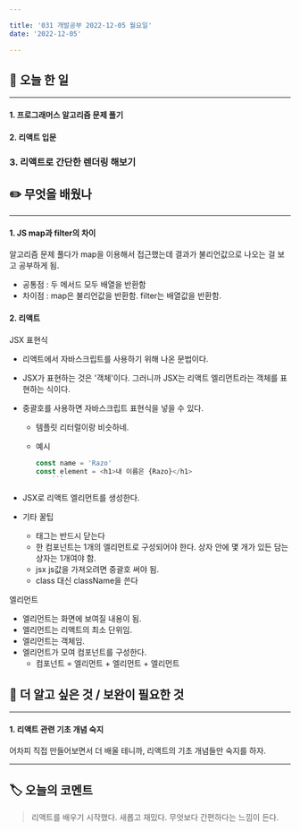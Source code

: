 ```yaml
---

title: '031 개발공부 2022-12-05 월요일'
date: '2022-12-05'

---
```


## 📅 오늘 한 일
---
#### 1. 프로그래머스 알고리즘 문제 풀기
#### 2. 리액트 입문
### 3. 리액트로 간단한 렌더링 해보기


## ✏️ 무엇을 배웠나
---
#### 1. JS map과 filter의 차이
알고리즘 문제 풀다가 map을 이용해서 접근했는데 결과가 불리언값으로 나오는 걸 보고 공부하게 됨.
- 공통점 : 두 메서드 모두 배열을 반환함
- 차이점 : map은 불리언값을 반환함. filter는 배열값을 반환함.

#### 2. 리액트

JSX 표현식
-   리액트에서 자바스크립트를 사용하기 위해 나온 문법이다.
-   JSX가 표현하는 것은 '객체'이다. 그러니까 JSX는 리액트 엘리먼트라는 객체를 표현하는 식이다.
-   중괄호를 사용하면 자바스크립트 표현식을 넣을 수 있다.
    -   템플릿 리터럴이랑 비슷하네.
    -   예시
        
        ```js
        const name = 'Razo'
        const element = <h1>내 이름은 {Razo}</h1>
        	```
        ```
        
-   JSX로 리액트 엘리먼트를 생성한다.
-   기타 꿀팁
    -   태그는 반드시 닫는다
    -   한 컴포넌트는 1개의 엘리먼트로 구성되어야 한다. 상자 안에 몇 개가 있든 담는 상자는 1개여야 함.
    -   jsx js값을 가져오려면 중괄호 써야 됨.
    -   class 대신 className을 쓴다

엘리먼트
-   엘리먼트는 화면에 보여질 내용이 됨.
-   엘리먼트는 리액트의 최소 단위임.
-   엘리먼트는 객체임.
-   엘리먼트가 모여 컴포넌트를 구성한다.
    -   컴포넌트 = 엘리먼트 + 엘리먼트 + 엘리먼트

## 🔎 더 알고 싶은 것 / 보완이 필요한 것
---
#### 1. 리액트 관련 기초 개념 숙지
어차피 직접 만들어보면서 더 배울 테니까, 리액트의 기초 개념들만 숙지를 하자.

---
## 🏷️ 오늘의 코멘트
> 리액트를 배우기 시작했다. 새롭고 재밌다. 무엇보다 간편하다는 느낌이 든다.